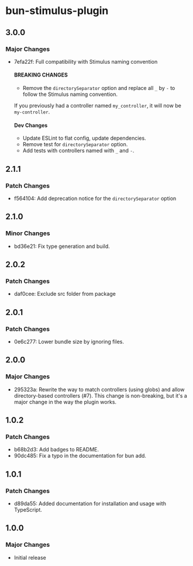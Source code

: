 # bun-stimulus-plugin

## 3.0.0

### Major Changes

-   7efa22f: Full compatibility with Stimulus naming convention

    #### BREAKING CHANGES

    -   Remove the `directorySeparator` option and replace all `_` by `-` to follow the Stimulus naming convention.

    If you previously had a controller named `my_controller`, it will now be `my-controller`.

    #### Dev Changes

    -   Update ESLint to flat config, update dependencies.
    -   Remove test for `directorySeparator` option.
    -   Add tests with controllers named with `_` and `-`.

## 2.1.1

### Patch Changes

-   f564104: Add deprecation notice for the `directorySeparator` option

## 2.1.0

### Minor Changes

-   bd36e21: Fix type generation and build.

## 2.0.2

### Patch Changes

-   daf0cee: Exclude src folder from package

## 2.0.1

### Patch Changes

-   0e6c277: Lower bundle size by ignoring files.

## 2.0.0

### Major Changes

-   295323a: Rewrite the way to match controllers (using globs) and allow directory-based controllers (#7). This change is non-breaking, but it's a major change in the way the plugin works.

## 1.0.2

### Patch Changes

-   b68b2d3: Add badges to README.
-   90dc485: Fix a typo in the documentation for bun add.

## 1.0.1

### Patch Changes

-   d89da55: Added documentation for installation and usage with TypeScript.

## 1.0.0

### Major Changes

-   Initial release
